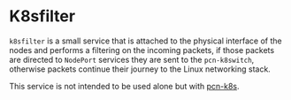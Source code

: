 # K8sfilter


``k8sfilter`` is a small service that is attached to the physical interface of the nodes and performs a filtering on the incoming packets, if those packets are directed to ``NodePort`` services they are sent to the ``pcn-k8switch``, otherwise packets continue their journey to the Linux networking stack.

This service is not intended to be used alone but with [pcn-k8s](../../components/k8s/pcn-kubernetes).
